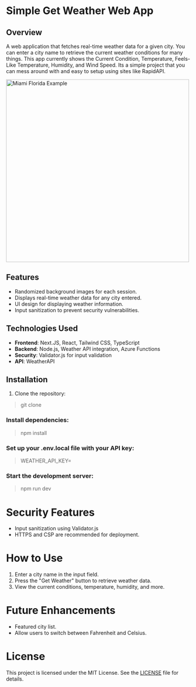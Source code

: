 # Simple Get Weather Web App

## Overview
A web application that fetches real-time weather data for a given city. You can enter a city name to retrieve the current weather conditions for many things. This app currently shows the Current Condition, Temperature, Feels-Like Temperature, Humidity, and Wind Speed. Its a simple project that you can mess around with and easy to setup using sites like RapidAPI.

<img src=".public/demo/miami-florida.png" alt="Miami Florida Example" width="500"/>



## Features
- Randomized background images for each session.
- Displays real-time weather data for any city entered.
- UI design for displaying weather information.
- Input sanitization to prevent security vulnerabilities.


## Technologies Used
- **Frontend**: Next.JS, React, Tailwind CSS, TypeScript
- **Backend**: Node.js, Weather API integration, Azure Functions
- **Security**: Validator.js for input validation
- **API**: WeatherAPI

## Installation
1. Clone the repository:

> git clone <repo-url>

### Install dependencies:

> npm install

### Set up your .env.local file with your API key:

> WEATHER_API_KEY=<your-api-key>

### Start the development server:

> npm run dev

# Security Features

- Input sanitization using Validator.js
- HTTPS and CSP are recommended for deployment.

# How to Use

1. Enter a city name in the input field.
2. Press the "Get Weather" button to retrieve weather data.
3. View the current conditions, temperature, humidity, and more.

# Future Enhancements

- Featured city list.
- Allow users to switch between Fahrenheit and Celsius.

# License

This project is licensed under the MIT License. See the [LICENSE](LICENSE) file for details.
